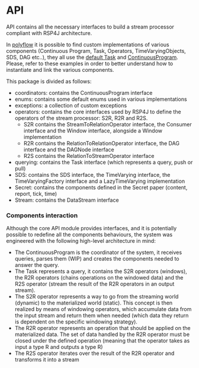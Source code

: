 # API

API contains all the necessary interfaces to build a stream processor compliant with RSP4J architecture.


In [polyflow](../polyflow/README.md) it is possible to find custom implementations of various components (Continuous Program, Task, Operators, TimeVaryingObjects, SDS, DAG etc..), they all use the [default Task](../polyflow/src/main/java/shared/querying/TaskImpl.java)
and [ContinuousProgram](../polyflow/src/main/java/shared/coordinators/ContinuousProgramImpl.java). Please, refer to these examples in order to better understand how to instantiate and link the various components.

This package is divided as follows:
- coordinators: contains the ContinuousProgram interface
- enums: contains some default enums used in various implementations
- exceptions: a collection of custom exceptions
- operators: contains the core interfaces used by RSP4J to define the operators of the stream processor: S2R, R2R and R2S.
  * S2R contains the StreamToRelationOperator interface, the Consumer interface and the Window interface, alongside a Window implementation
  * R2R contains the RelationToRelationOperator interface, the DAG interface and the DAGNode interface
  * R2S contains the RelationToStreamOperator interface
- querying: contains the Task interface (which represents a query, push or pull)
- SDS: contains the SDS interface, the TimeVarying interface, the TimeVaryingFactory interface and a LazyTimeVarying implementation
- Secret: contains the components defined in the Secret paper (content, report, tick, time)
- Stream: contains the DataStream interface

### Components interaction

Although the core API module provides interfaces, and it is potentially possible to redefine all the components behaviours, the system was engineered
with the following high-level architecture in mind:

- The ContinuousProgram is the coordinator of the system, it receives queries, parses them (WIP) and creates the components needed to answer the query.
- The Task represents a query, it contains the S2R operators (windows), the R2R operators (chains operations on the
  windowed data) and the R2S operator (stream the result of the R2R operators in an output stream).
- The S2R operator represents a way to go from the streaming world (dynamic) to the materialized world (static). This concept is then realized by means of
  windowing operators, which accumulate data from the input stream and return them when needed (which data they return is dependent on the specific windowing strategy).
- The R2R operator represents an operation that should be applied on the materialized data.
  The set of data handled by the R2R operator must be closed under the defined operation (meaning that the operator takes as input a type R and outputs a type R)
- The R2S operator iterates over the result of the R2R operator and transforms it into a stream
